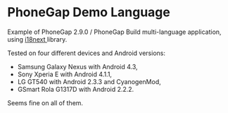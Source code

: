 PhoneGap Demo Language
======================
Example of PhoneGap 2.9.0 / PhoneGap Build multi-language application, using [i18next ](http://i18next.com/) library.

Tested on four different devices and Android versions:

- Samsung Galaxy Nexus with Android 4.3,
- Sony Xperia E with Android 4.1.1,
- LG GT540 with Android 2.3.3 and CyanogenMod, 
- GSmart Rola G1317D with Android 2.2.2.

Seems fine on all of them.
